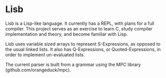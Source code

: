 # Lisb

Lisb is a Lisp-like language. It currently has a REPL, with plans for a full compiler. This project serves as an exercise to learn C, study compiler implementation and theory, and become familiar with Lisp.

Lisb uses variable sized arrays to represent S-Expressions, as opposed to the usual linked lists. It also has Q-Expressions, or Quoted-Expressions, in order to implement un-evaluated lists.

The current parser is built from a grammar using the MPC library (github.com/orangeduck/mpc).

